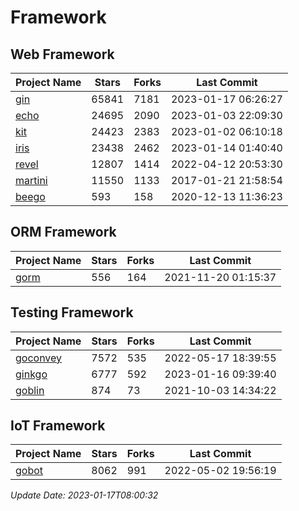 # Framework

## Web Framework
| Project Name | Stars | Forks | Last Commit |
| ------------ | ----- | ----- | ----------- |
| [gin](https://github.com/gin-gonic/gin) | 65841 | 7181 | 2023-01-17 06:26:27 |
| [echo](https://github.com/labstack/echo) | 24695 | 2090 | 2023-01-03 22:09:30 |
| [kit](https://github.com/go-kit/kit) | 24423 | 2383 | 2023-01-02 06:10:18 |
| [iris](https://github.com/kataras/iris) | 23438 | 2462 | 2023-01-14 01:40:40 |
| [revel](https://github.com/revel/revel) | 12807 | 1414 | 2022-04-12 20:53:30 |
| [martini](https://github.com/go-martini/martini) | 11550 | 1133 | 2017-01-21 21:58:54 |
| [beego](https://github.com/astaxie/beego) | 593 | 158 | 2020-12-13 11:36:23 |

## ORM Framework
| Project Name | Stars | Forks | Last Commit |
| ------------ | ----- | ----- | ----------- |
| [gorm](https://github.com/jinzhu/gorm) | 556 | 164 | 2021-11-20 01:15:37 |

## Testing Framework
| Project Name | Stars | Forks | Last Commit |
| ------------ | ----- | ----- | ----------- |
| [goconvey](https://github.com/smartystreets/goconvey) | 7572 | 535 | 2022-05-17 18:39:55 |
| [ginkgo](https://github.com/onsi/ginkgo) | 6777 | 592 | 2023-01-16 09:39:40 |
| [goblin](https://github.com/franela/goblin) | 874 | 73 | 2021-10-03 14:34:22 |

## IoT Framework
| Project Name | Stars | Forks | Last Commit |
| ------------ | ----- | ----- | ----------- |
| [gobot](https://github.com/hybridgroup/gobot) | 8062 | 991 | 2022-05-02 19:56:19 |

*Update Date: 2023-01-17T08:00:32*